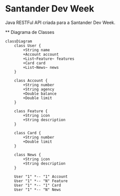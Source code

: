 # Santander Dev Week
Java RESTFul API criada para a Santander Dev Week.

** Diagrama de Classes

```mermaid
classDiagram
    class User {
        +String name
        +Account account
        +List~Feature~ features
        +Card card
        +List~News~ news
    }

    class Account {
        +String number
        +String agency
        +Double balance
        +Double limit
    }

    class Feature {
        +String icon
        +String description
    }

    class Card {
        +String number
        +Double limit
    }

    class News {
        +String icon
        +String description
    }

    User "1" *-- "1" Account
    User "1" *-- "N" Feature
    User "1" *-- "1" Card
    User "1" *-- "N" News
```
